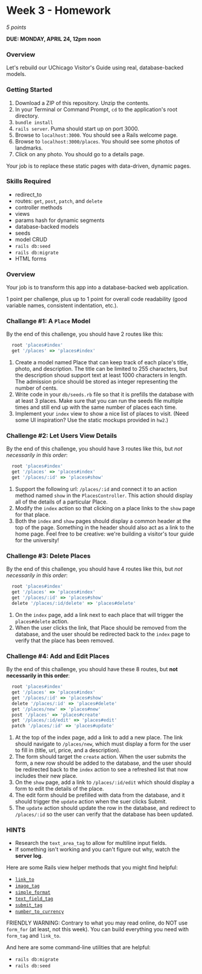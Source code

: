 # Week 3 - Homework

*5 points*

**DUE: MONDAY, APRIL 24, 12pm noon**

### Overview

Let's rebuild our UChicago Visitor's Guide using real, database-backed models.


### Getting Started

1. Download a ZIP of this repository.  Unzip the contents.
2. In your Terminal or Command Prompt, `cd` to the application's root directory.
3. `bundle install`
4. `rails server`.  Puma should start up on port 3000.
5. Browse to `localhost:3000`.  You should see a Rails welcome page.
6. Browse to `localhost:3000/places`.  You should see some photos of landmarks.
7. Click on any photo.  You should go to a details page.

Your job is to replace these static pages with data-driven, dynamic pages.

### Skills Required
- redirect_to
- routes: `get`, `post`, `patch`, and `delete`
- controller methods
- views
- params hash for dynamic segments
- database-backed models
- seeds
- model CRUD
- `rails db:seed`
- `rails db:migrate`
- HTML forms


### Overview

Your job is to transform this app into a database-backed web application.

1 point per challenge, plus up to 1 point for overall code readability (good variable names, consistent indentation, etc.).

### Challange #1: A `Place` Model

By the end of this challenge, you should have 2 routes like this:

``` ruby
  root 'places#index'
  get '/places' => 'places#index'
```

1. Create a model named Place that can keep track of each place's title, photo, and description.  The title can be limited to 255 characters, but the description shoud support text at least 1000 characters in length.  The admission price should be stored as integer representing the number of cents.
1. Write code in your `db/seeds.rb` file so that it is prefills the database with at least 3 places.  Make sure that you can run the seeds file multiple times and still end up with the same number of places each time.
1. Implement your `index` view to show a nice list of places to visit. (Need some UI inspiration?  Use the static mockups provided in `hw2`.)


### Challenge #2: Let Users View Details

By the end of this challenge, you should have 3 routes like this, but _not necessarily in this order_:

``` ruby
  root 'places#index'
  get '/places' => 'places#index'
  get '/places/:id' => 'places#show'
```

1. Support the following url: `/places/:id` and connect it to an action method named `show` in the `PlacesController`.  This action should display all of the details of a particular Place.
1. Modify the `index` action so that clicking on a place links to the `show` page for that place.
3. Both the `index` and `show` pages should display a common header at the top of the page.  Something in the header should also act as a link to the home page. Feel free to be creative: we're building a visitor's tour guide for the university!

### Challenge #3: Delete Places

By the end of this challenge, you should have 4 routes like this, but _not necessarily in this order_:

``` ruby
  root 'places#index'
  get '/places' => 'places#index'
  get '/places/:id' => 'places#show'
  delete '/places/:id/delete' => 'places#delete'
```

1. On the `index` page, add a link next to each place that will trigger the `places#delete` action.
2. When the user clicks the link, that Place should be removed from the database, and the user should be redirected back to the `index` page to verify that the place has been removed.

### Challenge #4: Add and Edit Places

By the end of this challenge, you should have these 8 routes, but **not necessarily in this order**:

``` ruby
  root 'places#index'
  get '/places' => 'places#index'
  get '/places/:id' => 'places#show'
  delete '/places/:id' => 'places#delete'
  get '/places/new' => 'places#new'
  post '/places' => 'places#create'
  get '/places/:id/edit' => 'places#edit'
  patch '/places/:id' => 'places#update'
```

1. At the top of the index page, add a link to add a new place.  The link should navigate to `/places/new`, which must display a form for the user to fill in (title, url, price, and a description).
1. The form should target the `create` action. When the user submits the form, a new row should be added to the database, and the user should be redirected back to the `index` action to see a refreshed list that now includes their new place.
1. On the `show` page, add a link to `/places/:id/edit` which should display a form to edit the details of the place.
1. The edit form should be prefilled with data from the database, and it should trigger the `update` action when the suer clicks Submit.
1. The `update` action should update the row in the database, and redirect to `/places/:id` so the user can verify that the database has been updated.



### HINTS

* Research the `text_area_tag` to allow for multiline input fields.
* If something isn't working and you can't figure out why, watch the **server log**.

Here are some Rails view helper methods that you might find helpful:

* [`link_to`](http://api.rubyonrails.org/classes/ActionView/Helpers/UrlHelper.html#method-i-link_to)
* [`image_tag`](http://api.rubyonrails.org/classes/ActionView/Helpers/AssetTagHelper.html#method-i-image_tag)
* [`simple_format`](http://api.rubyonrails.org/classes/ActionView/Helpers/TextHelper.html#method-i-simple_format)
* [`text_field_tag`](http://api.rubyonrails.org/classes/ActionView/Helpers/FormTagHelper.html#method-i-text_field_tag)
* [`submit_tag`](http://api.rubyonrails.org/classes/ActionView/Helpers/FormTagHelper.html#method-i-submit_tag)
* [`number_to_currency`](http://api.rubyonrails.org/classes/ActionView/Helpers/NumberHelper.html#method-i-number_to_currency)

FRIENDLY WARNING: Contrary to what you may read online, do NOT use `form_for` (at least, not this week).  You can build everything you need with `form_tag` and `link_to`.

And here are some command-line utilities that are helpful:

* `rails db:migrate`
* `rails db:seed`

